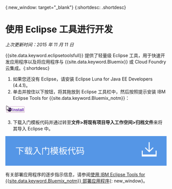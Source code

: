 {:new_window: target="_blank"}
{:shortdesc: .shortdesc}

# 使用 Eclipse 工具进行开发
*上次更新时间：2015 年 11 月 11 日*

{{site.data.keyword.eclipsetoolsfull}} 提供了轻量级 Eclipse 工具，用于快速开发应用程序以及将应用程序与 {{site.data.keyword.Bluemix}} 或 Cloud Foundry 云集成。{:shortdesc}

  1. 如果您还没有 Eclipse，请安装 Eclipse Luna for Java EE Developers (4.4.1)。
  2. 单击并按住以下按钮，将其拖放到 Eclipse 工具栏中，然后按照提示安装 IBM Eclipse Tools for {{site.data.keyword.Bluemix_notm}}：
  
  ![拖放到正在运行的 Eclipse Luna 工作空间来安装 IBM Eclipse Tools for {{site.data.keyword.Bluemix_notm}}](images/installbutton.png)

  3. 下载入门模板代码并通过转至**文件>将现有项目导入工作空间>归档文件**来将其导入 Eclipse 中。

  <p>
  <a class="xref" href="http://bluemix.net" target="_blank" title="（在新选项卡或窗口中打开）"><img class="image" src="images/btn_starter-code.svg" alt="下载入门模板代码" /></a></p>

有关部署应用程序的逐步指示信息，请参阅[使用 IBM Eclipse Tools for {{site.data.keyword.Bluemix_notm}} 部署应用程序](../manageapps/eclipsetools/eclipsetools.html#eclipsetools){: new_window}。

